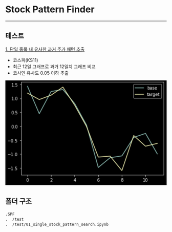# Stock Pattern Finder
---


## 테스트
[1. 단일 종목 내 유사한 과거 주가 패턴 추출](https://github.com/sw-song/SPF/blob/main/test/01_single_stock_pattern_search.ipynb)
- 코스피(KS11)
- 최근 12일 그래프로 과거 12일치 그래프 비교
- 코사인 유사도 0.05 이하 추출

![image](https://github.com/sw-song/SPF/blob/main/readme_img/cosine_0.47.png)




## 폴더 구조
```
.SPF
.  /test
.  /test/01_single_stock_pattern_search.ipynb
```